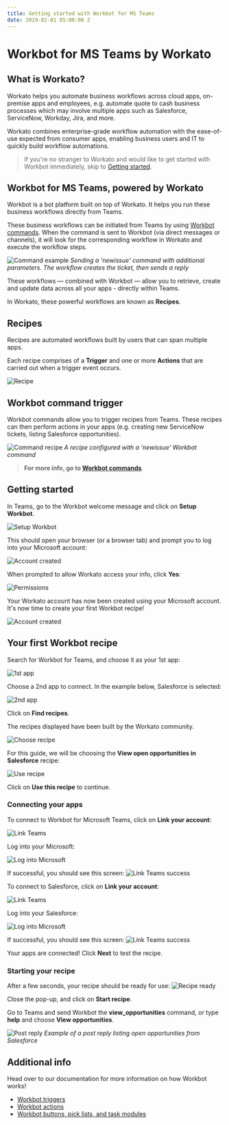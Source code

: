 ```yaml
---
title: Getting started with Workbot for MS Teams
date: 2019-02-01 05:00:00 Z
---
```


# Workbot for MS Teams by Workato
## What is Workato?
Workato helps you automate business workflows across cloud apps, on-premise apps and employees, e.g. automate quote to cash business processes which may involve multiple apps such as Salesforce, ServiceNow, Workday, Jira, and more.

Workato combines enterprise-grade workflow automation with the ease-of-use expected from consumer apps, enabling business users and IT to quickly build workflow automations.

>If you're no stranger to Workato and would like to get started with Workbot immediately, skip to [Getting started](#getting-started).

## Workbot for MS Teams, powered by Workato
Workbot is a bot platform built on top of Workato. It helps you run these business workflows directly from Teams.

These business workflows can be initiated from Teams by using [Workbot commands](/workbot-for-teams/workbot-triggers.md). When the command is sent to Workbot (via direct messages or channels), it will look for the corresponding workflow in Workato and execute the workflow steps.

![Command example](/assets/images/workbot-for-teams/workbot-command-example.png)
*Sending a 'newissue' command with additional parameters. The workflow creates the ticket, then sends a reply*

These workflows — combined with Workbot — allow you to retrieve, create and update data across all your apps - directly within Teams.

In Workato, these powerful workflows are known as **Recipes**.

## Recipes
Recipes are automated workflows built by users that can span multiple apps.

Each recipe comprises of a **Trigger** and one or more **Actions** that are carried out when a trigger event occurs.

![Recipe](/assets/images/workbot-for-teams/post-reply-recipe.png)

## Workbot command trigger
Workbot commands allow you to trigger recipes from Teams. These recipes can then perform actions in your apps (e.g. creating new ServiceNow tickets, listing Salesforce opportunities).

![Command recipe](/assets/images/workbot-for-teams/command-recipes.png)
*A recipe configured with a 'newissue' Workbot command*

>**For more info, go to [Workbot commands](/workbot-for-teams/workbot-triggers.md)**.

## Getting started
In Teams, go to the Workbot welcome message and click on **Setup Workbot**.

![Setup Workbot](/workbot-for-teams/setup-workbot.png)

This should open your browser (or a browser tab) and prompt you to log into your Microsoft account:

![Account created](/assets/images/workbot-for-teams/microsoft-login.png)

When prompted to allow Workato access your info, click **Yes**:

![Permissions](/assets/images/workbot-for-teams/permissions.png)

Your Workato account has now been created using your Microsoft account. It's now time to create your first Workbot recipe!

![Account created](/assets/images/workbot-for-teams/account-created.png)

## Your first Workbot recipe
Search for Workbot for Teams, and choose it as your 1st app:

![1st app](/assets/images/workbot-for-teams/1st-app.png)

Choose a 2nd app to connect. In the example below, Salesforce is selected:

![2nd app](/assets/images/workbot-for-teams/2nd-app.png)

Click on **Find recipes**.

The recipes displayed have been built by the Workato community.

![Choose recipe](/assets/images/workbot-for-teams/choose-recipe.png)

For this guide, we will be choosing the **View open opportunities in Salesforce** recipe:

![Use recipe](/assets/images/workbot-for-teams/use-recipe.png)

Click on **Use this recipe** to continue.

### Connecting your apps
To connect to Workbot for Microsoft Teams, click on **Link your account**:

![Link Teams](/assets/images/workbot-for-teams/link-teams.png)

Log into your Microsoft:

![Log into Microsoft](/assets/images/workbot-for-teams/microsoft-login.png)

If successful, you should see this screen:
![Link Teams success](/assets/images/workbot-for-teams/link-teams-success.png)

To connect to Salesforce, click on **Link your account**:

![Link Teams](/assets/images/workbot-for-teams/link-teams.png)

Log into your Salesforce:

![Log into Microsoft](/assets/images/workbot-for-teams/salesforce-login.png)

If successful, you should see this screen:
![Link Teams success](/assets/images/workbot-for-teams/link-salesforce-success.png)

Your apps are connected! Click **Next** to test the recipe.

### Starting your recipe
After a few seconds, your recipe should be ready for use:
![Recipe ready](/assets/images/workbot-for-teams/recipe-ready.png)

Close the pop-up, and click on **Start recipe**.

Go to Teams and send Workbot the **view_opportunities** command, or type **help** and choose **View opportunities**.

![Post reply](/assets/images/workbot-for-teams/post-reply.png)
*Example of a post reply listing open opportunities from Salesforce*

## Additional info
Head over to our documentation for more information on how Workbot works!

- [Workbot triggers](/workbot-for-teams/workbot-triggers.md)
- [Workbot actions](/workbot-for-teams/workbot-actions.md)
- [Workbot buttons, pick lists, and task modules](/workbot-for-teams/buttons-choices-task-modules.md)
